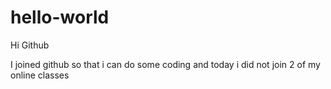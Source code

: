 # hello-world


Hi Github

I joined github so that i can do some coding
and today i did not join 2 of my online classes
